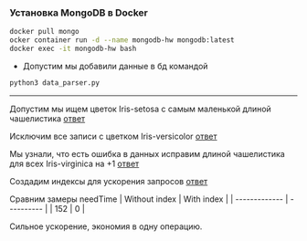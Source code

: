 ### Установка MongoDB в Docker
```bash
docker pull mongo
ocker container run -d --name mongodb-hw mongodb:latest
docker exec -it mongodb-hw bash
```

 - Допустим мы добавили данные в бд командой

```bash
python3 data_parser.py
```
 ---

Допустим мы ищем цветок Iris-setosa с самым маленькой длиной чашелистика
[ответ](queries/query_1.py)

Исключим все записи с цветком Iris-versicolor
[ответ](queries/query_2.py)

Мы узнали, что есть ошибка в данных исправим длиной чашелистика для всех Iris-virginica на +1
[ответ](queries/query_3.py)

Создадим индексы для ускорения запросов
[ответ](queries/make_indexes_1.py)

Сравним замеры needTime
| Without index | With index |
| ------------- | ---------- |
| 152           | 0          |

Сильное ускорение, экономия в одну операцию.
